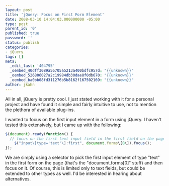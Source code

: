 ```yaml
---
layout: post
title: 'jQuery: Focus on First Form Element'
date: 2008-03-10 14:04:03.000000000 -05:00
type: post
parent_id: '0'
published: true
password: ''
status: publish
categories:
- jQuery
tags: []
meta:
  _edit_last: '404795'
  _oembed_40dff3089a56705a5213a400bdfc957d: "{{unknown}}"
  _oembed_526806027a2c19984db30dae8f0db670: "{{unknown}}"
  _oembed_ba0bb08fd311276b5b8162f167502169: "{{unknown}}"
author: jkahn
---
```

All in all, jQuery is pretty cool. I just stated working with it for a personal project and have found it simple and fairly intuitive to use, not to mention the plethora of available plug-ins.

I wanted to focus on the first input element in a form using jQuery. I haven't tested this extensively, but I came up with the following:

``` javascript
$(document).ready(function() {
  // focus on the first text input field in the first field on the page
    $("input\[type='text'\]:first", document.forms\[0\]).focus();
});
```

We are simply using a selector to pick the first input element of type "text" in the first form on the page (that's the "document.forms\[0\]" stuff) and then focus on it. Of course, this is limited only to text fields, but could be extended to other types as well. I'd be interested in hearing about alternatives.